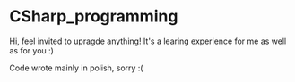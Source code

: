 # CSharp_programming
Hi, feel invited to upragde anything! It's a learing experience for me as well as for you :)

Code wrote mainly in polish, sorry :(
